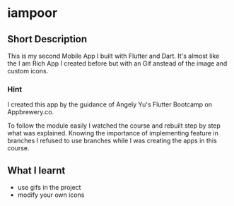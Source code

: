 # iampoor


## Short Description

This is my second Mobile App I built with Flutter and Dart. 
It's almost like the I am Rich App I created before but with an Gif anstead of the image and custom icons.

### Hint

I created this app by the guidance of Angely Yu's Flutter Bootcamp on Appbrewery.co.

To follow the module easily I watched the course and rebuilt step by step what was explained. 
Knowing the importance of implementing feature in branches I refused to use branches while I was creating the apps in this course. 



## What I learnt

- use gifs in the project
- modify your own icons
